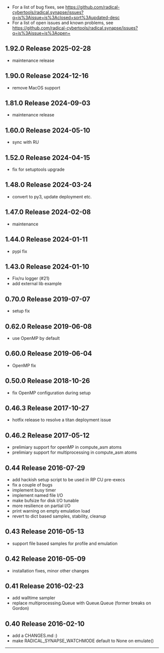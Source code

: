 
  - For a list of bug fixes, see
    https://github.com/radical-cybertools/radical.synapse/issues?q=is%3Aissue+is%3Aclosed+sort%3Aupdated-desc
  - For a list of open issues and known problems, see
    https://github.com/radical-cybertools/radical.synapse/issues?q=is%3Aissue+is%3Aopen+


1.92.0 Release                                                        2025-02-28
--------------------------------------------------------------------------------

  - maintenance release


1.90.0 Release                                                        2024-12-16
--------------------------------------------------------------------------------

  - remove MacOS  support


1.81.0 Release                                                        2024-09-03
--------------------------------------------------------------------------------

  - maintenance release


1.60.0 Release                                                        2024-05-10
--------------------------------------------------------------------------------

  - sync with RU


1.52.0 Release                                                        2024-04-15
--------------------------------------------------------------------------------

  - fix for setuptools upgrade


1.48.0 Release                                                        2024-03-24
--------------------------------------------------------------------------------

  - convert to py3, update deployment etc.


1.47.0 Release                                                        2024-02-08
--------------------------------------------------------------------------------

  - maintenance


1.44.0 Release                                                        2024-01-11
--------------------------------------------------------------------------------

  - pypi fix


1.43.0 Release                                                        2024-01-10
--------------------------------------------------------------------------------

  - Fix/ru logger (#21)
  - add external lib example


0.70.0 Release                                                        2019-07-07
--------------------------------------------------------------------------------

   - setup fix


0.62.0 Release                                                        2019-06-08
--------------------------------------------------------------------------------

   - use OpenMP by default


0.60.0 Release                                                        2019-06-04
--------------------------------------------------------------------------------

   - OpenMP fix


0.50.0 Release                                                        2018-10-26
--------------------------------------------------------------------------------

   - fix OpenMP configuration during setup


0.46.3 Release                                                        2017-10-27
--------------------------------------------------------------------------------

   - hotfix release to resolve a titan deployment issue


0.46.2 Release                                                        2017-05-12
--------------------------------------------------------------------------------

   - prelimiary support for openMP in compute_asm atoms
   - prelimiary support for multiprocessing in compute_asm atoms


0.44 Release                                                          2016-07-29
--------------------------------------------------------------------------------

   - add hackish setup script to be used in RP CU pre-execs
   - fix a couple of bugs
   - implement busy timer
   - implement named file I/O
   - make bufsize for disk I/O tunable
   - more resilience on partial I/O
   - print warning on empty emulation load
   - revert to dict based samples, stability, cleanup


0.43 Release                                                          2016-05-13
--------------------------------------------------------------------------------

  - support file based samples for profile and emulation


0.42 Release                                                          2016-05-09
--------------------------------------------------------------------------------

  - installation fixes, minor other changes


0.41 Release                                                          2016-02-23
--------------------------------------------------------------------------------

  - add walltime sampler
  - replace multiprocessing.Queue with Queue.Queue (former breaks on Gordon)


0.40 Release                                                          2016-02-10
--------------------------------------------------------------------------------

  - add a CHANGES.md :)
  - make RADICAL_SYNAPSE_WATCHMODE default to None on emulate()

--------------------------------------------------------------------------------

